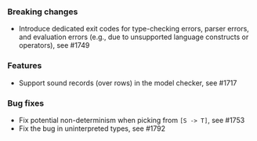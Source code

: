<!-- NOTE:
     Release notes for unreleased changes go here, following this format:

        ### Features

         * Change description, see #123

        ### Bug fixes

         * Some bug fix, see #124

     DO NOT LEAVE A BLANK LINE BELOW THIS PREAMBLE -->
### Breaking changes

 * Introduce dedicated exit codes for type-checking errors, parser errors, and
   evaluation errors (e.g., due to unsupported language constructs or
   operators), see #1749

### Features

 * Support sound records (over rows) in the model checker, see #1717

### Bug fixes
 
 * Fix potential non-determinism when picking from `[S -> T]`, see #1753
 * Fix the bug in uninterpreted types, see #1792
